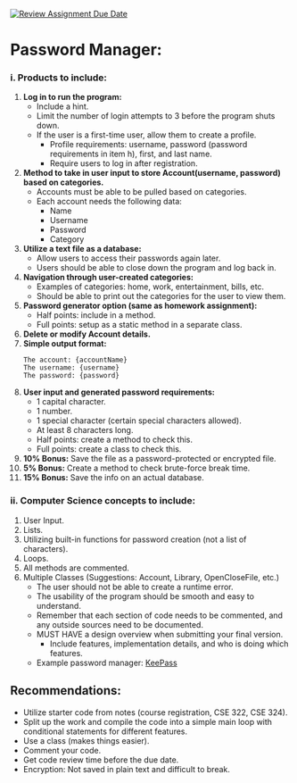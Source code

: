 [![Review Assignment Due Date](https://classroom.github.com/assets/deadline-readme-button-22041afd0340ce965d47ae6ef1cefeee28c7c493a6346c4f15d667ab976d596c.svg)](https://classroom.github.com/a/CP6FLelp)
# Password Manager:


### i. Products to include:

1.  **Log in to run the program:**
    * Include a hint.
    * Limit the number of login attempts to 3 before the program shuts down.
    * If the user is a first-time user, allow them to create a profile.
        * Profile requirements: username, password (password requirements in item h), first, and last name.
        * Require users to log in after registration.
2.  **Method to take in user input to store Account(username, password) based on categories.**
    * Accounts must be able to be pulled based on categories.
    * Each account needs the following data:
        * Name
        * Username
        * Password
        * Category
3.  **Utilize a text file as a database:**
    * Allow users to access their passwords again later.
    * Users should be able to close down the program and log back in.
4.  **Navigation through user-created categories:**
    * Examples of categories: home, work, entertainment, bills, etc.
    * Should be able to print out the categories for the user to view them.
5.  **Password generator option (same as homework assignment):**
    * Half points: include in a method.
    * Full points: setup as a static method in a separate class.
6.  **Delete or modify Account details.**
7.  **Simple output format:**
    ```
    The account: {accountName}
    The username: {username}
    The password: {password}
    ```
8.  **User input and generated password requirements:**
    * 1 capital character.
    * 1 number.
    * 1 special character (certain special characters allowed).
    * At least 8 characters long.
    * Half points: create a method to check this.
    * Full points: create a class to check this.
9.  **10% Bonus:** Save the file as a password-protected or encrypted file.
10. **5% Bonus:** Create a method to check brute-force break time.
11. **15% Bonus:** Save the info on an actual database.

### ii. Computer Science concepts to include:

1.  User Input.
2.  Lists.
3.  Utilizing built-in functions for password creation (not a list of characters).
4.  Loops.
5.  All methods are commented.
6.  Multiple Classes (Suggestions: Account, Library, OpenCloseFile, etc.)
    * The user should not be able to create a runtime error.
    * The usability of the program should be smooth and easy to understand.
    * Remember that each section of code needs to be commented, and any outside sources need to be documented.
    * MUST HAVE a design overview when submitting your final version.
        * Include features, implementation details, and who is doing which features.
    * Example password manager: [KeePass](https://sourceforge.net/projects/keepass/files/KeePass%202.x/2.52/KeePass-2.52-Setup.exe/download)

## Recommendations:

* Utilize starter code from notes (course registration, CSE 322, CSE 324).
* Split up the work and compile the code into a simple main loop with conditional statements for different features.
* Use a class (makes things easier).
* Comment your code.
* Get code review time before the due date.
* Encryption: Not saved in plain text and difficult to break.
